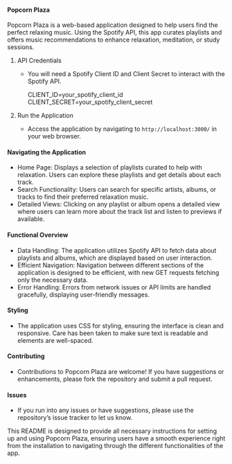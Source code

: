 #### Popcorn Plaza

Popcorn Plaza is a web-based application designed to help users find the perfect relaxing music. Using the Spotify API, this app curates playlists and offers music recommendations to enhance relaxation, meditation, or study sessions.


1. API Credentials
   - You will need a Spotify Client ID and Client Secret to interact with the Spotify API.
  
     CLIENT_ID=your_spotify_client_id
     CLIENT_SECRET=your_spotify_client_secret
     

2. Run the Application
  
   - Access the application by navigating to `http://localhost:3000/` in your web browser.

#### Navigating the Application
- Home Page: Displays a selection of playlists curated to help with relaxation. Users can explore these playlists and get details about each track.
- Search Functionality: Users can search for specific artists, albums, or tracks to find their preferred relaxation music. 
- Detailed Views: Clicking on any playlist or album opens a detailed view where users can learn more about the track list and listen to previews if available.

#### Functional Overview
- Data Handling: The application utilizes Spotify API to fetch data about playlists and albums, which are displayed based on user interaction.
- Efficient Navigation: Navigation between different sections of the application is designed to be efficient, with new GET requests fetching only the necessary data.
- Error Handling: Errors from network issues or API limits are handled gracefully, displaying user-friendly messages.

#### Styling
- The application uses CSS for styling, ensuring the interface is clean and responsive. Care has been taken to make sure text is readable and elements are well-spaced.

#### Contributing
- Contributions to Popcorn Plaza are welcome! If you have suggestions or enhancements, please fork the repository and submit a pull request.

#### Issues
- If you run into any issues or have suggestions, please use the repository’s issue tracker to let us know.



This README is designed to provide all necessary instructions for setting up and using Popcorn Plaza, ensuring users have a smooth experience right from the installation to navigating through the different functionalities of the app.